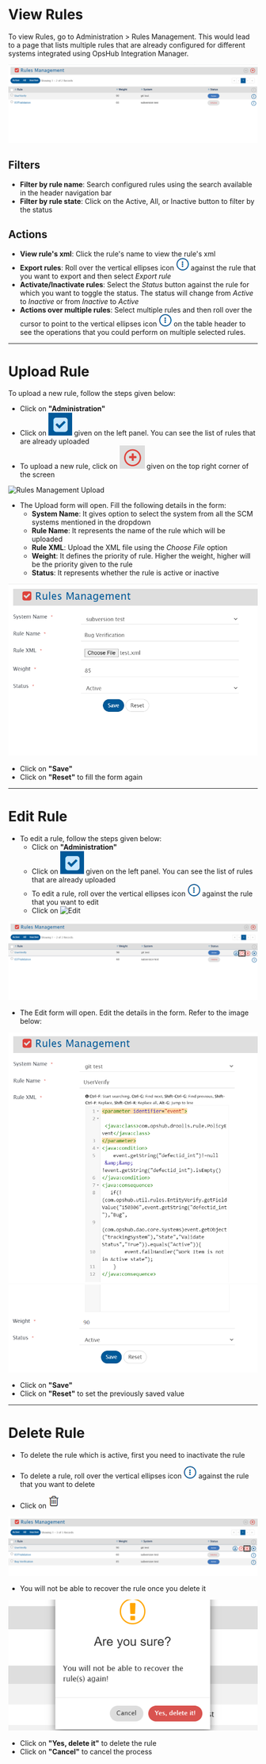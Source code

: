 # View Rules

To view Rules, go to Administration > Rules Management. This would lead to a page that lists multiple rules that are already configured for different systems integrated using OpsHub Integration Manager.

![Rules Management](../../assets/Rules_Management.png)

## Filters

* **Filter by rule name**: Search configured rules using the search available in the header navigation bar  
* **Filter by rule state**: Click on the Active, All, or Inactive button to filter by the status

## Actions

* **View rule's xml**: Click the rule's name to view the rule's xml  
* **Export rules**: Roll over the vertical ellipses icon ![Ellipses](../../assets/Fa_vertical_ellipses1a.png) against the rule that you want to export and then select *Export rule*  
* **Activate/Inactivate rules**: Select the *Status* button against the rule for which you want to toggle the status. The status will change from *Active* to *Inactive* or from *Inactive* to *Active*  
* **Actions over multiple rules**: Select multiple rules and then roll over the cursor to point to the vertical ellipses icon ![Ellipses](../../assets/Fa_vertical_ellipses1a.png) on the table header to see the operations that you could perform on multiple selected rules.

---

# Upload Rule

To upload a new rule, follow the steps given below:
* Click on **"Administration"**
* Click on ![Rules Management Icon](../../assets/Rules_Management_icon.png) given on the left panel. You can see the list of rules that are already uploaded
* To upload a new rule, click on ![Plus](../../assets/Plus.png) given on the top right corner of the screen

![Rules Management Upload](../assets/Rules_Management_Upload.png)

* The Upload form will open. Fill the following details in the form: 
  * **System Name**: It gives option to select the system from all the SCM systems mentioned in the dropdown  
  * **Rule Name**: It represents the name of the rule which will be uploaded  
  * **Rule XML**: Upload the XML file using the *Choose File* option  
  * **Weight**: It defines the priority of rule. Higher the weight, higher will be the priority given to the rule  
  * **Status**: It represents whether the rule is active or inactive

![Rules Management Upload Form](../../assets/Rules_Management_UploadForm.png)

* Click on **"Save"**  
* Click on **"Reset"** to fill the form again  

---

# Edit Rule

* To edit a rule, follow the steps given below:
  * Click on **"Administration"**
  * Click on ![Rules Management Icon](../../assets/Rules_Management_icon.png) given on the left panel. You can see the list of rules that are already uploaded
  * To edit a rule, roll over the vertical ellipses icon ![Ellipses](../../assets/Fa_vertical_ellipses1a.png) against the rule that you want to edit
  * Click on ![Edit](../../assets/Edit_Image.png)

![Rules Management Edit](../../assets/Rules_Management_Edit.png)

* The Edit form will open. Edit the details in the form. Refer to the image below:

![Edit Form 1](../../assets/Rules_Management_EditForm1.png)  
![Edit Form 2](../../assets/Rules_Management_EditForm2.png)

* Click on **"Save"**  
* Click on **"Reset"** to set the previously saved value  

---

# Delete Rule

* To delete the rule which is active, first you need to inactivate the rule

* To delete a rule, roll over the vertical ellipses icon ![Ellipses](../../assets/Fa_vertical_ellipses1a.png) against the rule that you want to delete  
* Click on ![Delete Icon](../../assets/Deletealldfailures.png)

![Rules Management Delete](../../assets/Rules_Management_Delete.png)

* You will not be able to recover the rule once you delete it

![Rules Management Delete Popup](../../assets/Rules_Management_DeletePopup.png)

* Click on **"Yes, delete it"** to delete the rule  
* Click on **"Cancel"** to cancel the process
